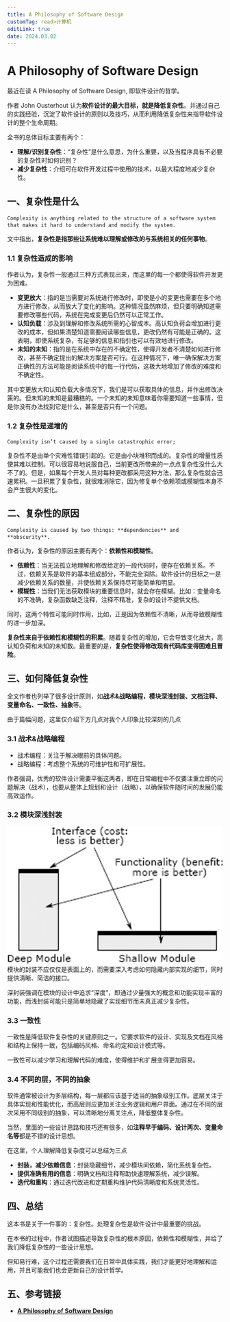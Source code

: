 ```yaml
---
title: A Philosophy of Software Design
customTag: read>计算机
editLink: true
date: 2024.03.02
---
```


# A Philosophy of Software Design

最近在读 A Philosophy of Software Design, 即软件设计的哲学。

作者 John Ousterhout 认为**软件设计的最大目标，就是降低复杂性**。并通过自己的实践经验，沉淀了软件设计的原则以及技巧，从而利用降低复杂性来指导软件设计的整个生命周期。

全书的总体目标主要有两个：

- **理解/识别复杂性**：“复杂性”是什么意思，为什么重要，以及当程序具有不必要的复杂性时如何识别？
- **减少复杂性**：介绍可在软件开发过程中使用的技术，以最大程度地减少复杂性。

## 一、复杂性是什么

```
Complexity is anything related to the structure of a software system that makes it hard to understand and modify the system.
```

文中指出，**复杂性是指那些让系统难以理解或修改的与系统相关的任何事物**。

### 1.1 复杂性造成的影响

作者认为，复杂性一般通过三种方式表现出来，而这里的每一个都使得软件开发更为困难。

- **变更放大**：指的是当需要对系统进行修改时，即使是小的变更也需要在多个地方进行修改，从而放大了变化的影响。这种情况虽然麻烦，但只要明确知道需要修改哪些代码，系统在完成变更后仍然可以正常工作。
- **认知负载**：涉及到理解和修改系统所需的心智成本。高认知负荷会增加进行更改的成本，但如果清楚知道需要阅读哪些信息，更改仍然有可能是正确的。这表明，即使系统复杂，有足够的信息和指引也可以有效地进行修改。
- **未知的未知**：指的是在系统中存在的不确定性，使得开发者不清楚如何进行修改，甚至不确定提出的解决方案是否可行。在这种情况下，唯一确保解决方案正确性的方法可能是阅读系统中的每一行代码，这极大地增加了修改的难度和不确定性。

其中变更放大和认知负载大多情况下，我们是可以获取具体的信息，并作出修改决策的。但未知的未知是最糟糕的。一个未知的未知意味着你需要知道一些事情，但是你没有办法找到它是什么，甚至是否只有一个问题。

### 1.2 复杂性是递增的

```
Complexity isn’t caused by a single catastrophic error;
```

复杂性不是由单个灾难性错误引起的。它是由小块堆积而成的。复杂性的增量性质使其难以控制。可以很容易地说服自己，当前更改所带来的一点点复杂性没什么大不了的。但是，如果每个开发人员对每种更改都采用这种方法，那么复杂性就会迅速累积。一旦积累了复杂性，就很难消除它，因为修复单个依赖项或模糊性本身不会产生很大的变化。

## 二、复杂性的原因

```
Complexity is caused by two things: **dependencies** and **obscurity**.
```

作者认为，复杂性的原因主要有两个：**依赖性和模糊性**。

- **依赖性**：当无法孤立地理解和修改给定的一段代码时，便存在依赖关系。不过，依赖关系是软件的基本组成部分，不能完全消除。软件设计的目标之一是减少依赖关系的数量，并使依赖关系保持尽可能简单和明显。
- **模糊性**：当我们无法获取模块的重要信息时，就会存在模糊。比如：变量命名的不准确，复杂函数缺乏注释，注释不精准，复杂的设计不提供文档。

同时，这两个特性可能同时作用，比如，正是因为依赖性不清晰，从而导致模糊性的进一步加深。

**复杂性来自于依赖性和模糊性的积累**。随着复杂性的增加，它会导致变化放大，高认知负荷和未知的未知数。最重要的是，**复杂性使得修改现有代码库变得困难且冒险**。

## 三、如何降低复杂性

全文作者也列举了很多设计原则，如**战术&战略编程，模块深浅封装、文档注释、变量命名、一致性、抽象**等。

由于篇幅问题，这里仅介绍下方几点对我个人印象比较深刻的几点

### 3.1 战术&战略编程

- 战术编程：关注于解决眼前的具体问题。
- 战略编程：考虑整个系统的可维护性和可扩展性。

作者强调，优秀的软件设计需要平衡这两者，即在日常编程中不仅要注重立即的问题解决（战术），也要从整体上规划和设计（战略），以确保软件随时间的发展仍能高效运作。

### 3.2 模块深浅封装

![image.png](https://raw.githubusercontent.com/hua-bang/assert-store/master/20240224115032.png)
模块的封装不应仅仅是表面上的，而需要深入考虑如何隐藏内部实现的细节，同时提供清晰、简洁的接口。

深封装强调在模块的设计中追求“深度”，即通过少量强大的概念和功能实现丰富的功能，而浅封装可能只是简单地隐藏了实现细节而未真正减少复杂性。

### 3.3 一致性

一致性是降低软件复杂性的关键原则之一。它要求软件的设计、实现及文档在风格和结构上保持一致，包括编码风格、命名约定和设计模式等。

一致性可以减少学习和理解代码的难度，使得维护和扩展变得更加容易。

### 3.4 不同的层，不同的抽象

软件通常被设计为多层结构，每一层都应该基于适当的抽象级别工作。底层关注于具体实现和性能优化，而高层则应更加关注业务逻辑和用户界面。通过在不同的层次采用不同级别的抽象，可以清晰地分离关注点，降低整体复杂性。

当然，里面的一些设计思路和技巧还有很多，如**注释早于编码、设计两次、变量命名等**都是不错的设计思想。

在这里，个人理解降低复杂度可以总结为三点

- **封装，减少依赖信息**：封装隐藏细节，减少模块间依赖，简化系统复杂性。
- **提供准确有用的信息**：明确文档和注释帮助快速理解系统，减少误解。
- **迭代和重构**：通过迭代改进和定期重构维护代码清晰度和系统灵活性。

## 四、总结

这本书是关于一件事的：复杂性。处理复杂性是软件设计中最重要的挑战。

在本书的过程中，作者试图描述导致复杂性的根本原因，依赖性和模糊性，并给了我们降低复杂性的一些设计思想。

但知易行难，这个过程还需要我们在日常中具体实践，我们才能更好地理解和运用，并且可能我们也会更新自己的设计哲学。

## 五、参考链接

- [**A Philosophy of Software Design**](https://www.amazon.com/Philosophy-Software-Design-John-Ousterhout/dp/1732102201)

